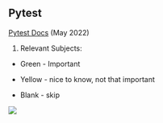 ## Pytest

[Pytest Docs](https://drive.google.com/file/d/1NiS19lnnmVQxcPaEvnzM4K-y4RA0LiYb/view?usp=sharing) (May 2022)

1.  Relevant Subjects:
   
-   Green - Important
    
-   Yellow - nice to know, not that important
    
-   Blank - skip

**![](https://lh3.googleusercontent.com/YAIGhOAbh0qqBZLhMQ_IJQm4PamkCn-iYqcF9XvSeJXKu3kCBfc5qHdtFT42BeWOSYwxVqptZgV065MvoFr0XoLP6eART-g8UcAO0L-6jeYWOG7Q03i8n6sEk0Orz1rDGam1jTMVvLzBooY7OA)**